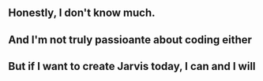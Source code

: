 <h2>Honestly, I don't know much.
  </h2>
  <h2>
  And I'm not truly passioante about coding either
  </h2>
  <h2>
But if I want to create Jarvis today, I can and I will 
  </h2>
